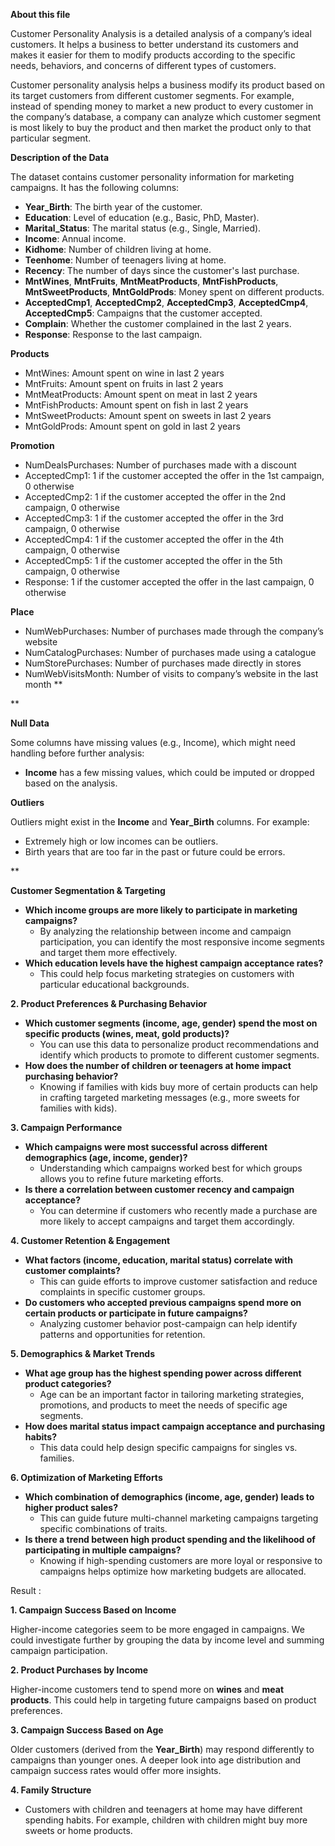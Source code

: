﻿**About this file**

Customer Personality Analysis is a detailed analysis of a company’s ideal customers. It helps a business to better understand its customers and makes it easier for them to modify products according to the specific needs, behaviors, and concerns of different types of customers.

Customer personality analysis helps a business modify its product based on its target customers from different customer segments. For example, instead of spending money to market a new product to every customer in the company’s database, a company can analyze which customer segment is most likely to buy the product and then market the product only to that particular segment.


**Description of the Data**

The dataset contains customer personality information for marketing campaigns. It has the following columns:

- **Year\_Birth**: The birth year of the customer.
- **Education**: Level of education (e.g., Basic, PhD, Master).
- **Marital\_Status**: The marital status (e.g., Single, Married).
- **Income**: Annual income.
- **Kidhome**: Number of children living at home.
- **Teenhome**: Number of teenagers living at home.
- **Recency**: The number of days since the customer's last purchase.
- **MntWines**, **MntFruits**, **MntMeatProducts**, **MntFishProducts**, **MntSweetProducts**, **MntGoldProds**: Money spent on different products.
- **AcceptedCmp1**, **AcceptedCmp2**, **AcceptedCmp3**, **AcceptedCmp4**, **AcceptedCmp5**: Campaigns that the customer accepted.
- **Complain**: Whether the customer complained in the last 2 years.
- **Response**: Response to the last campaign.

**Products**

- MntWines: Amount spent on wine in last 2 years
- MntFruits: Amount spent on fruits in last 2 years
- MntMeatProducts: Amount spent on meat in last 2 years
- MntFishProducts: Amount spent on fish in last 2 years
- MntSweetProducts: Amount spent on sweets in last 2 years
- MntGoldProds: Amount spent on gold in last 2 years

**Promotion**

- NumDealsPurchases: Number of purchases made with a discount
- AcceptedCmp1: 1 if the customer accepted the offer in the 1st campaign, 0 otherwise
- AcceptedCmp2: 1 if the customer accepted the offer in the 2nd campaign, 0 otherwise
- AcceptedCmp3: 1 if the customer accepted the offer in the 3rd campaign, 0 otherwise
- AcceptedCmp4: 1 if the customer accepted the offer in the 4th campaign, 0 otherwise
- AcceptedCmp5: 1 if the customer accepted the offer in the 5th campaign, 0 otherwise
- Response: 1 if the customer accepted the offer in the last campaign, 0 otherwise

**Place**

- NumWebPurchases: Number of purchases made through the company’s website
- NumCatalogPurchases: Number of purchases made using a catalogue
- NumStorePurchases: Number of purchases made directly in stores
- NumWebVisitsMonth: Number of visits to company’s website in the last month
**


**


**Null Data**

Some columns have missing values (e.g., Income), which might need handling before further analysis:

- **Income** has a few missing values, which could be imputed or dropped based on the analysis.

**Outliers**

Outliers might exist in the **Income** and **Year\_Birth** columns. For example:

- Extremely high or low incomes can be outliers.
- Birth years that are too far in the past or future could be errors.









**

**Customer Segmentation & Targeting**

- **Which income groups are more likely to participate in marketing campaigns?**
  - By analyzing the relationship between income and campaign participation, you can identify the most responsive income segments and target them more effectively.
- **Which education levels have the highest campaign acceptance rates?**
  - This could help focus marketing strategies on customers with particular educational backgrounds.

**2. Product Preferences & Purchasing Behavior**

- **Which customer segments (income, age, gender) spend the most on specific products (wines, meat, gold products)?**
  - You can use this data to personalize product recommendations and identify which products to promote to different customer segments.
- **How does the number of children or teenagers at home impact purchasing behavior?**
  - Knowing if families with kids buy more of certain products can help in crafting targeted marketing messages (e.g., more sweets for families with kids).

**3. Campaign Performance**

- **Which campaigns were most successful across different demographics (age, income, gender)?**
  - Understanding which campaigns worked best for which groups allows you to refine future marketing efforts.
- **Is there a correlation between customer recency and campaign acceptance?**
  - You can determine if customers who recently made a purchase are more likely to accept campaigns and target them accordingly.

**4. Customer Retention & Engagement**

- **What factors (income, education, marital status) correlate with customer complaints?**
  - This can guide efforts to improve customer satisfaction and reduce complaints in specific customer groups.
- **Do customers who accepted previous campaigns spend more on certain products or participate in future campaigns?**
  - Analyzing customer behavior post-campaign can help identify patterns and opportunities for retention.

**5. Demographics & Market Trends**

- **What age group has the highest spending power across different product categories?**
  - Age can be an important factor in tailoring marketing strategies, promotions, and products to meet the needs of specific age segments.
- **How does marital status impact campaign acceptance and purchasing habits?**
  - This data could help design specific campaigns for singles vs. families.

**6. Optimization of Marketing Efforts**

- **Which combination of demographics (income, age, gender) leads to higher product sales?**
  - This can guide future multi-channel marketing campaigns targeting specific combinations of traits.
- **Is there a trend between high product spending and the likelihood of participating in multiple campaigns?**
  - Knowing if high-spending customers are more loyal or responsive to campaigns helps optimize how marketing budgets are allocated.


Result : 

**1. Campaign Success Based on Income**

Higher-income categories seem to be more engaged in campaigns. We could investigate further by grouping the data by income level and summing campaign participation.

**2. Product Purchases by Income**

Higher-income customers tend to spend more on **wines** and **meat products**. This could help in targeting future campaigns based on product preferences.

**3. Campaign Success Based on Age**

Older customers (derived from the **Year\_Birth**) may respond differently to campaigns than younger ones. A deeper look into age distribution and campaign success rates would offer more insights.

**4. Family Structure**

- Customers with children and teenagers at home may have different spending habits. For example, children with children might buy more sweets or home products.


